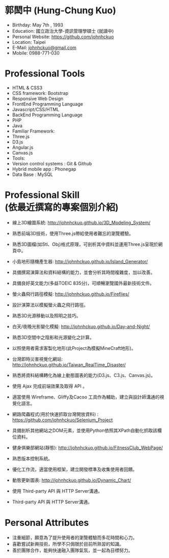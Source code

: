 # 郭閎中 (Hung-Chung Kuo)

 - Birthday: May 7th , 1993
 - Education: 國立政治大學-資訊管理學碩士 (就讀中)
 - Personal Website: https://github.com/johnhckuo
 - Location: Taipei
 - E-Mail: johnhckuo@gmail.com
 - Mobile: 0988-771-030

# Professional Tools

 -  HTML & CSS3
  - CSS framework: Bootstrap
  - Responsive Web Design
 - FrontEnd Programming Language
  - Javascript/CSS/HTML
 - BackEnd Programming Language
  - PHP
  - Java
 - Familiar Framework: 
  - Three.js
  - D3.js
  - Angular.js
  - Canvas.js
 - Tools:
  - Version control systems : Git & Github
  - Hybrid mobile app : Phonegap
  - Data Base : MySQL 

# Professional Skill<br>(依最近撰寫的專案個別介紹)
 
- 線上3D繪圖系統: http://johnhckuo.github.io/3D_Modeling_System/
 - 熟悉前端3D技術，使用Three.js帶給使用者難忘的瀏覽體驗。
 - 熟悉3D圖檔(如Stl、Obj)格式原理，可剖析其中資料並運用Three.js呈現於網頁中。
 
- 小島地形隨機產生器: http://johnhckuo.github.io/Island_Generator/
 - 具備撰寫演算法和資料結構的能力，並會分析其時間複雜度，加以改善。
 - 具備良好英文能力(多益TOEIC 835分)，可順暢瀏覽國外最新技術文件。
 
- 螢火蟲飛行路徑模擬: http://johnhckuo.github.io/Fireflies/
 - 設計演算法以模擬螢火蟲之飛行路徑。
 - 熟悉3D光源移動以及照明之技巧。
 
- 白天/夜晚光影變化模擬: http://johnhckuo.github.io/Day-and-Night/
 - 熟悉3D空間中之陰影和光源變化之計算。
 - 以照使用者需求客製化地形(此Project為模擬MineCraft地形)。
 
- 台灣即時災害視覺化網站: http://johnhckuo.github.io/Taiwan_RealTime_Disaster/
 - 熟悉將資料結構轉化為線上動態圖表的能力(D3.js、C3.js、Canvas.js)。
 - 使用 Ajax 完成前端效果及取得 API 。
 - 適當使用 Wireframe、Gliffy及Cacoo 工具作為輔助，建立與設計師溝通的視覺化語言。
 
- 網路爬蟲程式(用於快速抓取台灣開放資料) : https://github.com/johnhckuo/Selenium_Project
 - 具備剖析其他網站之DOM元素，並使用Python依照其XPath自動化抓取該欄位資料。
 
- 健身俱樂部網站(靜態): http://johnhckuo.github.io/FitnessClub_WebPage/
 - 熟悉版本控制系統。
 - 優化工作流，適當使用框架，建立開發標準及收集使用者回饋。
 
- 動態更新圖表: http://johnhckuo.github.io/Dynamic_Chart/
 - 使用 Third-party API 與 HTTP Server溝通。
 - Third-party API 與 HTTP Server溝通。

# Personal Attributes 

 - 注重細節，願意為了提升使用者的瀏覽體驗而多花時間和心力。
 - 喜歡嘗試新興技術，所學不只侷限於目前所熟習的知識。
 - 善於團隊合作，能夠快速融入團隊氣氛，並一起為目標努力。

 
